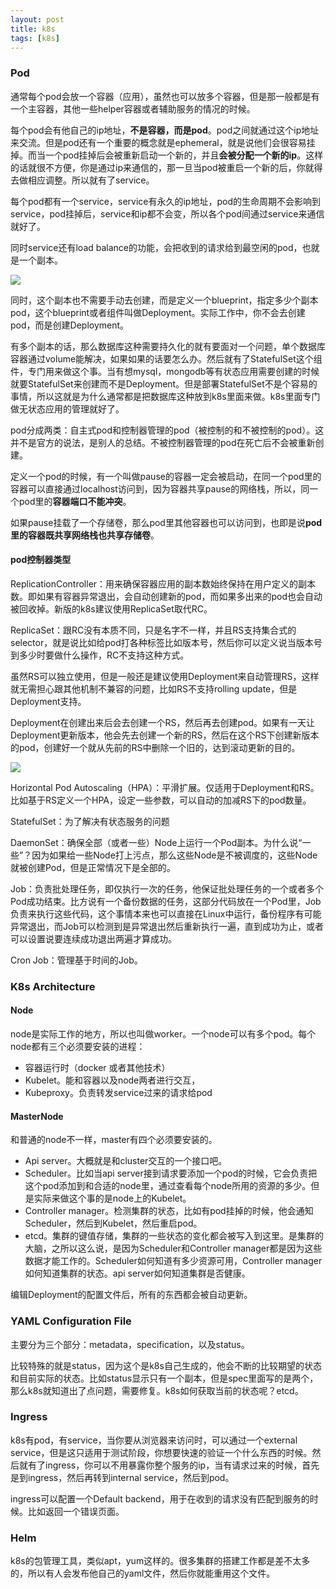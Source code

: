 ```yaml
---
layout: post
title: k8s
tags: [k8s]
---
```


### Pod

通常每个pod会放一个容器（应用），虽然也可以放多个容器，但是那一般都是有一个主容器，其他一些helper容器或者辅助服务的情况的时候。

每个pod会有他自己的ip地址，**不是容器，而是pod**。pod之间就通过这个ip地址来交流。但是pod还有一个重要的概念就是ephemeral，就是说他们会很容易挂掉。而当一个pod挂掉后会被重新启动一个新的，并且**会被分配一个新的ip**。这样的话就很不方便，你是通过ip来通信的，那一旦当pod被重启一个新的后，你就得去做相应调整。所以就有了service。

<!-- more -->

每个pod都有一个service，service有永久的ip地址，pod的生命周期不会影响到service，pod挂掉后，service和ip都不会变，所以各个pod间通过service来通信就好了。

同时service还有load balance的功能，会把收到的请求给到最空闲的pod，也就是一个副本。

![](/Users/yuijam/Documents/yuijam.github.io/images/k8s/image-20210222131652694.webp)

同时，这个副本也不需要手动去创建，而是定义一个blueprint，指定多少个副本pod，这个blueprint或者组件叫做Deployment。实际工作中，你不会去创建pod，而是创建Deployment。

有多个副本的话，那么数据库这种需要持久化的就有要面对一个问题，单个数据库容器通过volume能解决，如果如果的话要怎么办。然后就有了StatefulSet这个组件，专门用来做这个事。当有想mysql，mongodb等有状态应用需要创建的时候就要StatefulSet来创建而不是Deployment。但是部署StatefulSet不是个容易的事情，所以这就是为什么通常都是把数据库这种放到k8s里面来做。k8s里面专门做无状态应用的管理就好了。

pod分成两类：自主式pod和控制器管理的pod（被控制的和不被控制的pod）。这并不是官方的说法，是别人的总结。不被控制器管理的pod在死亡后不会被重新创建。

定义一个pod的时候，有一个叫做pause的容器一定会被启动，在同一个pod里的容器可以直接通过localhost访问到，因为容器共享pause的网络栈，所以，同一个pod里的**容器端口不能冲突**。

如果pause挂载了一个存储卷，那么pod里其他容器也可以访问到，也即是说**pod里的容器既共享网络栈也共享存储卷**。

#### pod控制器类型

ReplicationController：用来确保容器应用的副本数始终保持在用户定义的副本数。即如果有容器异常退出，会自动创建新的pod，而如果多出来的pod也会自动被回收掉。新版的k8s建议使用ReplicaSet取代RC。

ReplicaSet：跟RC没有本质不同，只是名字不一样，并且RS支持集合式的selector，就是说比如给pod打各种标签比如版本号，然后你可以定义说当版本号到多少时要做什么操作，RC不支持这种方式。

虽然RS可以独立使用，但是一般还是建议使用Deployment来自动管理RS，这样就无需担心跟其他机制不兼容的问题，比如RS不支持rolling update，但是Deployment支持。

Deployment在创建出来后会去创建一个RS，然后再去创建pod。如果有一天让Deployment更新版本，他会先去创建一个新的RS，然后在这个RS下创建新版本的pod，创建好一个就从先前的RS中删除一个旧的，达到滚动更新的目的。

![](/Users/yuijam/Documents/yuijam.github.io/images/k8s/image-20210213192139190.webp)

Horizontal Pod Autoscaling（HPA）：平滑扩展。仅适用于Deployment和RS。比如基于RS定义一个HPA，设定一些参数，可以自动的加减RS下的pod数量。

StatefulSet：为了解决有状态服务的问题

DaemonSet：确保全部（或者一些）Node上运行一个Pod副本。为什么说“一些”？因为如果给一些Node打上污点，那么这些Node是不被调度的，这些Node就被创建Pod，但是正常情况下是全部的。

Job：负责批处理任务，即仅执行一次的任务，他保证批处理任务的一个或者多个Pod成功结束。比方说有一个备份数据的任务，这部分代码放在一个Pod里，Job负责来执行这些代码，这个事情本来也可以直接在Linux中运行，备份程序有可能异常退出，而Job可以检测到是异常退出然后重新执行一遍，直到成功为止，或者可以设置说要连续成功退出两遍才算成功。

Cron Job：管理基于时间的Job。

### K8s Architecture

#### Node

node是实际工作的地方，所以也叫做worker。一个node可以有多个pod。每个node都有三个必须要安装的进程：

- 容器运行时（docker 或者其他技术）
- Kubelet。能和容器以及node两者进行交互，
- Kubeproxy。负责转发service过来的请求给pod

#### MasterNode

和普通的node不一样，master有四个必须要安装的。

- Api server。大概就是和cluster交互的一个接口吧。
- Scheduler。比如当api server接到请求要添加一个pod的时候，它会负责把这个pod添加到和合适的node里，通过查看每个node所用的资源的多少。但是实际来做这个事的是node上的Kubelet。
- Controller manager。检测集群的状态，比如有pod挂掉的时候，他会通知Scheduler，然后到Kubelet，然后重启pod。
- etcd。集群的键值存储，集群的一些状态的变化都会被写入到这里。是集群的大脑，之所以这么说，是因为Scheduler和Controller manager都是因为这些数据才能工作的。Scheduler如何知道有多少资源可用，Controller manager如何知道集群的状态。api server如何知道集群是否健康。

编辑Deployment的配置文件后，所有的东西都会被自动更新。

### YAML Configuration File

主要分为三个部分：metadata，specification，以及status。

比较特殊的就是status，因为这个是k8s自己生成的，他会不断的比较期望的状态和目前实际的状态。比如status显示只有一个副本，但是spec里面写的是两个，那么k8s就知道出了点问题，需要修复。k8s如何获取当前的状态呢？etcd。

### Ingress

k8s有pod，有service，当你要从浏览器来访问时，可以通过一个external service，但是这只适用于测试阶段，你想要快速的验证一个什么东西的时候。然后就有了ingress，你可以不用暴露你整个服务的ip，当有请求过来的时候，首先是到ingress，然后再转到internal service，然后到pod。

ingress可以配置一个Default backend，用于在收到的请求没有匹配到服务的时候。比如返回一个错误页面。

### Helm

k8s的包管理工具，类似apt，yum这样的。很多集群的搭建工作都是差不太多的，所以有人会发布他自己的yaml文件，然后你就能重用这个文件。